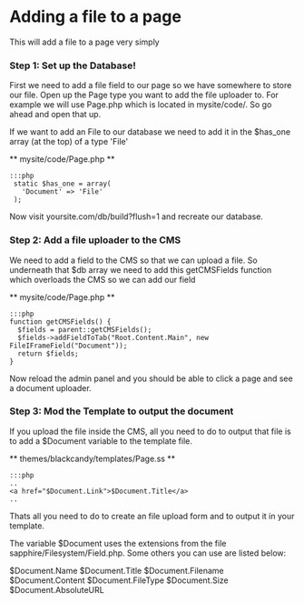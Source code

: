 # Adding a file to a page

This will add a file to a page very simply

### Step 1: Set up the Database!

First we need to add a file field to our page so we have somewhere to store our file. Open up the Page type you want to add the file uploader to. For example we will use Page.php which is located in mysite/code/. So go ahead and open that up.

If we want to add an File to our database we need to add it in the $has_one array (at the top) of a type 'File'

** mysite/code/Page.php **

	:::php
	 static $has_one = array(
	   'Document' => 'File'
	 );


Now visit yoursite.com/db/build?flush=1 and recreate our database. 

###  Step 2: Add a file uploader to the CMS

We need to add a field to the CMS so that we can upload a file. So underneath that $db array we need to add this getCMSFields function which overloads the CMS so we can add our field

** mysite/code/Page.php **

	:::php
	function getCMSFields() {
	  $fields = parent::getCMSFields();
	  $fields->addFieldToTab("Root.Content.Main", new FileIFrameField("Document"));
	  return $fields;
	}


Now reload the admin panel and you should be able to click a page and see a document uploader.


### Step 3: Mod the Template to output the document

If you upload the file inside the CMS, all you need to do to output that file is to add a $Document variable to the template file.

** themes/blackcandy/templates/Page.ss **

	:::php
	..
	<a href="$Document.Link">$Document.Title</a>
	..


Thats all you need to do to create an file upload form and to output it in your template.

The variable $Document uses the extensions from the file sapphire/Filesystem/Field.php. Some others you can use are listed below:

$Document.Name
$Document.Title
$Document.Filename
$Document.Content
$Document.FileType
$Document.Size
$Document.AbsoluteURL

